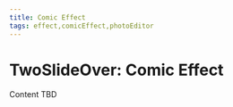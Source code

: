 ```yaml
---
title: Comic Effect
tags: effect,comicEffect,photoEditor
---
```


# TwoSlideOver: Comic Effect

Content TBD
